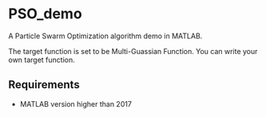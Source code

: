 # PSO_demo
A Particle Swarm Optimization algorithm demo in MATLAB.

The target function is set to be Multi-Guassian Function. You can write your own target function.

## Requirements

* MATLAB version higher than 2017